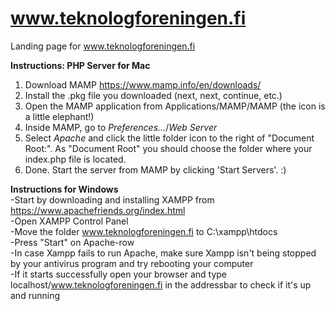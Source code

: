 

# www.teknologforeningen.fi
Landing page for www.teknologforeningen.fi

**Instructions: PHP Server for Mac**
1. Download MAMP https://www.mamp.info/en/downloads/  
2. Install the .pkg file you downloaded (next, next, continue, etc.)  
3. Open the MAMP application from Applications/MAMP/MAMP (the icon is a little elephant!)  
4. Inside MAMP, go to *Preferences...*/*Web Server*  
5. Select *Apache* and click the little folder icon to the right of "Document Root:". As "Document Root" you should choose the folder where your index.php file is located.  
6. Done. Start the server from MAMP by clicking 'Start Servers'. :)  
  
**Instructions for Windows**  
-Start by downloading and installing XAMPP from https://www.apachefriends.org/index.html  
-Open XAMPP Control Panel  
-Move the folder www.teknologforeningen.fi to C:\xampp\htdocs  
-Press "Start" on Apache-row  
-In case Xampp fails to run Apache, make sure Xampp isn't being stopped by your antivirus program and try rebooting your computer  
-If it starts successfully open your browser and type localhost/www.teknologforeningen.fi in the addressbar to check if it's up and running  
